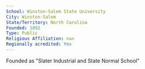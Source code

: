 ```yaml
---
School: Winston-Salem State University
City: Winston-Salem
State/Territory: North Carolina
Founded: 1892
Type: Public
Religious Affiliation: nan
Regionally acredited: Yes
---
```

Founded as "Slater Industrial and State Normal School"